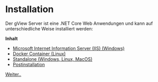 Installation
============

Der gView Server ist eine .NET Core Web Anwendungen und kann auf unterschiedliche Weise installiert werden:

**Inhalt**
   
   * [Microsoft Internet Information Server (IIS) (Windows)](installation_iis.md)
   * [Docker Container (Linux)](installation_docker.md)
   * [Standalone (Windows, Linux, MacOS)](installation_standalone.md)
   * [Postinstallation](postinstallation.md)

[Weiter..](installation_iis.md)